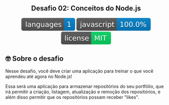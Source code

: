 <h2 align="center">
  Desafio 02: Conceitos do Node.js
</h2>

<p align="center">
  <img alt="GitHub language count" src="photos/languages.svg">

  <img alt="GitHub top language" src="photos/languages2.svg">

  <img alt="License" src="photos/license.svg">

</p>

## 🤓 Sobre o desafio

Nesse desafio, você deve criar uma aplicação para treinar o que você aprendeu até agora no Node.js!

Essa será uma aplicação para armazenar repositórios do seu portfólio, que irá permitir a criação, listagem, atualização e remoção dos repositórios, e além disso permitir que os repositórios possam receber "likes".
